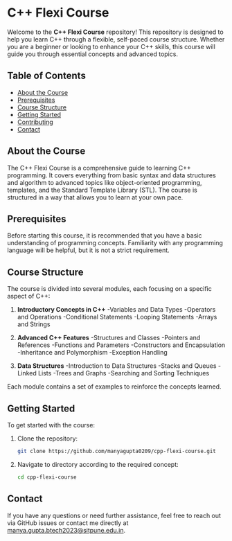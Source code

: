 # C++ Flexi Course

Welcome to the **C++ Flexi Course** repository! This repository is designed to help you learn C++ through a flexible, self-paced course structure. Whether you are a beginner or looking to enhance your C++ skills, this course will guide you through essential concepts and advanced topics.

## Table of Contents

- [About the Course](#about-the-course)
- [Prerequisites](#prerequisites)
- [Course Structure](#course-structure)
- [Getting Started](#getting-started)
- [Contributing](#contributing)
- [Contact](#contact)

## About the Course

The C++ Flexi Course is a comprehensive guide to learning C++ programming. It covers everything from basic syntax and data structures and algorithm to advanced topics like object-oriented programming, templates, and the Standard Template Library (STL). The course is structured in a way that allows you to learn at your own pace.

## Prerequisites

Before starting this course, it is recommended that you have a basic understanding of programming concepts. Familiarity with any programming language will be helpful, but it is not a strict requirement.

## Course Structure

The course is divided into several modules, each focusing on a specific aspect of C++:

1. **Introductory Concepts in C++**
   -Variables and Data Types
   -Operators and Operations
   -Conditional Statements
   -Looping Statements
   -Arrays and Strings

2. **Advanced C++ Features**
   -Structures and Classes
   -Pointers and References
   -Functions and Parameters
   -Constructors and Encapsulation
   -Inheritance and Polymorphism
   -Exception Handling

3. **Data Structures**
   -Introduction to Data Structures
   -Stacks and Queues
   -Linked Lists
   -Trees and Graphs
   -Searching and Sorting Techniques

Each module contains a set of examples to reinforce the concepts learned.

## Getting Started

To get started with the course:

1. Clone the repository:
   ```bash
   git clone https://github.com/manyagupta0209/cpp-flexi-course.git

2. Navigate to directory according to the required concept:
   ```bash
   cd cpp-flexi-course
## Contact
If you have any questions or need further assistance, feel free to reach out via GitHub issues or contact me directly at manya.gupta.btech2023@sitpune.edu.in.